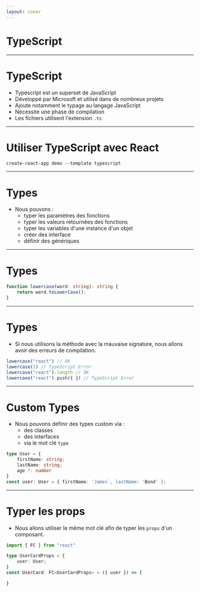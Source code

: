 ```yaml
---
layout: cover
---
```


# TypeScript

---

# TypeScript

* Typescript est un superset de JavaScript
* Développé par Microsoft et utilisé dans de nombreux projets
* Ajoute notamment le typage au langage JavaScript
* Nécessite une phase de compilation
* Les fichiers utilisent l'extension `.ts`

---

# Utiliser TypeScript avec React

```shell
create-react-app demo --template typescript
```

---

# Types

* Nous pouvons :
    * typer les paramètres des fonctions
    * typer les valeurs retournées des fonctions
    * typer les variables d'une instance d'un objet
    * créer des interface
    * définir des génériques

--- 

# Types

```typescript
function lowercase(word: string): string {
    return word.toLowerCase();
}
```

---

# Types

* Si nous utilisons la méthode avec la mauvaise signature, nous allons avoir des erreurs de compilation.

```typescript
lowercase("react") // OK
lowercase(1) // TypeScript Error
lowercase("react").length // OK
lowercase("react").push({ }) // TypeScript Error
```

---

# Custom Types

* Nous pouvons définir des types custom via :
    * des classes
    * des interfaces
    * via le mot clé `type`

```typescript
type User = {
    firstName: string;
    lastName: string;
    age ?: number
}
const user: User = { firstName: 'James`, lastName: 'Bond' };
```

---

# Typer les props

* Nous allons utiliser le même mot clé afin de typer les `props` d'un composant.

```typescript
import { FC } from "react"

type UserCardProps = {
    user: User;
}
const UserCard: FC<UserCardProps> = ({ user }) => {

}
```
